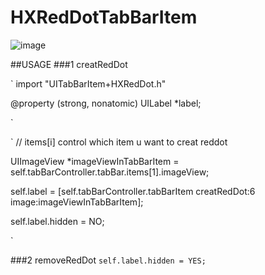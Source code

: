 # HXRedDotTabBarItem

![image](https://github.com/Zzzard/HXRedDotTabBarItem/blob/master/demo111.gif)


##USAGE 
###1 creatRedDot

`
import "UITabBarItem+HXRedDot.h"

@property (strong, nonatomic) UILabel *label;

`


`
// items[i] control which item u want to creat reddot

UIImageView *imageViewInTabBarItem = self.tabBarController.tabBar.items[1].imageView;

self.label = [self.tabBarController.tabBarItem creatRedDot:6 image:imageViewInTabBarItem];

self.label.hidden = NO;

`

###2 removeRedDot
`
self.label.hidden = YES;
`

